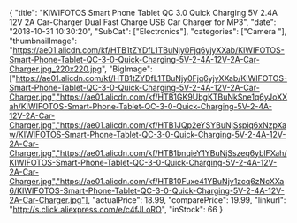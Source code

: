 {
	"title": "KIWIFOTOS Smart Phone Tablet QC 3.0 Quick Charging 5V 2.4A 12V 2A Car-Charger Dual Fast Charge USB Car Charger for MP3",
	"date": "2018-10-31 10:30:20",
	"SubCat": ["Electronics"],
	"categories": ["Camera "],
	"thumbnailImage": "https://ae01.alicdn.com/kf/HTB1tZYDfL1TBuNjy0Fjq6yjyXXab/KIWIFOTOS-Smart-Phone-Tablet-QC-3-0-Quick-Charging-5V-2-4A-12V-2A-Car-Charger.jpg_220x220.jpg",
	"BigImage": ["https://ae01.alicdn.com/kf/HTB1tZYDfL1TBuNjy0Fjq6yjyXXab/KIWIFOTOS-Smart-Phone-Tablet-QC-3-0-Quick-Charging-5V-2-4A-12V-2A-Car-Charger.jpg","https://ae01.alicdn.com/kf/HTB1GK9UbgKTBuNkSne1q6yJoXXah/KIWIFOTOS-Smart-Phone-Tablet-QC-3-0-Quick-Charging-5V-2-4A-12V-2A-Car-Charger.jpg","https://ae01.alicdn.com/kf/HTB1JQp2eYSYBuNjSspiq6xNzpXaw/KIWIFOTOS-Smart-Phone-Tablet-QC-3-0-Quick-Charging-5V-2-4A-12V-2A-Car-Charger.jpg","https://ae01.alicdn.com/kf/HTB1bnqieY1YBuNjSszeq6yblFXah/KIWIFOTOS-Smart-Phone-Tablet-QC-3-0-Quick-Charging-5V-2-4A-12V-2A-Car-Charger.jpg","https://ae01.alicdn.com/kf/HTB10Fuxe41YBuNjy1zcq6zNcXXa6/KIWIFOTOS-Smart-Phone-Tablet-QC-3-0-Quick-Charging-5V-2-4A-12V-2A-Car-Charger.jpg"],
	"actualPrice": 18.99,
	"comparePrice": 19.99,
	"linkurl": "http://s.click.aliexpress.com/e/c4fJLoRO",
	"inStock": 66
}
